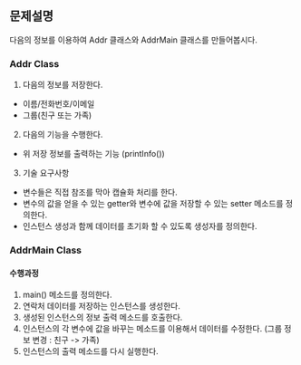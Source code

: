 ## 문제설명
다음의 정보를 이용하여 Addr 클래스와 AddrMain 클래스를 만들어봅시다.
<br/>

### Addr Class
1. 다음의 정보를 저장한다.
  - 이름/전화번호/이메일
  - 그룹(친구 또는 가족)
2. 다음의 기능을 수행한다.
  - 위 저장 정보를 출력하는 기능 (printInfo())
3. 기술 요구사항
  - 변수들은 직접 참조를 막아 캡슐화 처리를 한다.
  - 변수의 값을 얻을 수 있는 getter와 변수에 값을 저장할 수 있는 setter 메소드를 정의한다.
  - 인스턴스 생성과 함께 데이터를 초기화 할 수 있도록 생성자를 정의한다.

### AddrMain Class
#### 수행과정
   1. main() 메소드를 정의한다.
   2. 연락처 데이터를 저장하는 인스턴스를 생성한다.
   3. 생성된 인스턴스의 정보 출력 메소드를 호출한다.
   4. 인스턴스의 각 변수에 값을 바꾸는 메소드를 이용해서 데이터를 수정한다. (그룹 정보 변경 : 친구 -> 가족)
   5. 인스턴스의 출력 메소드를 다시 실행한다. 
